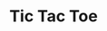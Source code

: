 ---
title: Tic Tac Toe
desc: The popular 2-person game of Tic Tac Toe implemented using Javascript.
techs:
    - html
    - css
    - less
    - javascript
    - jquery
    - bootstrap
    - bower
source: https://github.com/cod3rguy/tic-tac-toe/
demo: http://lab.coderguy.tech/tic-tac-toe/
---